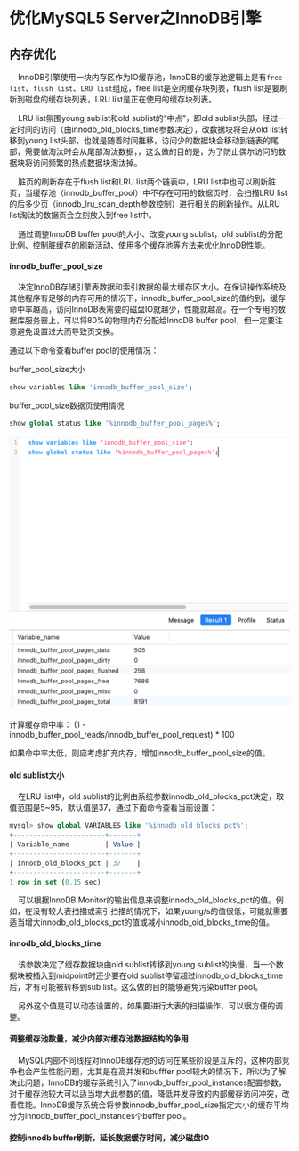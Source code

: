 # 优化MySQL5 Server之InnoDB引擎 <!-- {docsify-ignore-all} -->


## 内存优化

&nbsp; &nbsp; InnoDB引擎使用一块内存区作为IO缓存池，InnoDB的缓存池逻辑上是有`free list`、`flush list`、`LRU list`组成，free list是空闲缓存块列表，flush list是要刷新到磁盘的缓存块列表，LRU list是正在使用的缓存块列表。

&nbsp; &nbsp; LRU list氛围young sublist和old sublist的“中点”，即old sublist头部，经过一定时间的访问（由innodb_old_blocks_time参数决定），改数据块将会从old list转移到young list头部，也就是随着时间推移，访问少的数据块会移动到链表的尾部，需要做淘汰时会从尾部淘汰数据，，这么做的目的是，为了防止偶尔访问的数据块将访问频繁的热点数据块淘汰掉。

&nbsp; &nbsp; 脏页的刷新存在于flush list和LRU list两个链表中，LRU list中也可以刷新脏页，当缓存池（innodb_buffer_pool）中不存在可用的数据页时，会扫描LRU list的后多少页（innodb_lru_scan_depth参数控制）进行相关的刷新操作。从LRU list淘汰的数据页会立刻放入到free list中。

&nbsp; &nbsp; 通过调整InnoDB buffer pool的大小、改变young sublist，old sublist的分配比例、控制脏缓存的刷新活动、使用多个缓存池等方法来优化InnoDB性能。

#### innodb_buffer_pool_size

&nbsp; &nbsp; 决定InnoDB存储引擎表数据和索引数据的最大缓存区大小。在保证操作系统及其他程序有足够的内存可用的情况下，innodb_buffer_pool_size的值约到，缓存命中率越高，访问InnoDB表需要的磁盘IO就越少，性能就越高。在一个专用的数据库服务器上，可以将80%的物理内存分配给InnoDB buffer pool，但一定要注意避免设置过大而导致页交换。

通过以下命令查看buffer pool的使用情况：

buffer_pool_size大小
```sql
show variables like 'innodb_buffer_pool_size';
```
buffer_pool_size数据页使用情况
```sql
show global status like '%innodb_buffer_pool_pages%';
```

![avatar](../../../_media/image/mysql/server/bufferpool.png)

计算缓存命中率：
(1 - innodb_buffer_pool_reads/innodb_buffer_pool_request) * 100

如果命中率太低，则应考虑扩充内存，增加innodb_buffer_pool_size的值。

#### old sublist大小

&nbsp; &nbsp; 在LRU list中，old sublist的比例由系统参数innodb_old_blocks_pct决定，取值范围是5~95，默认值是37，通过下面命令查看当前设置：

```sql
mysql> show global VARIABLES like '%innodb_old_blocks_pct%';
+-----------------------+-------+
| Variable_name         | Value |
+-----------------------+-------+
| innodb_old_blocks_pct | 37    |
+-----------------------+-------+
1 row in set (0.15 sec)
```
&nbsp; &nbsp; 可以根据InnoDB Monitor的输出信息来调整innodb_old_blocks_pct的值。例如，在没有较大表扫描或索引扫描的情况下，如果young/s的值很低，可能就需要适当增大innodb_old_blocks_pct的值或减小innodb_old_blocks_time的值。

#### innodb_old_blocks_time

&nbsp; &nbsp; 该参数决定了缓存数据块由old sublist转移到young sublist的快慢，当一个数据块被插入到midpoint时还少要在old sublist停留超过innodb_old_blocks_time后，才有可能被转移到sub list。这么做的目的能够避免污染buffer pool。

&nbsp; &nbsp; 另外这个值是可以动态设置的，如果要进行大表的扫描操作，可以很方便的调整。

#### 调整缓存池数量，减少内部对缓存池数据结构的争用

&nbsp; &nbsp; MySQL内部不同线程对InnoDB缓存池的访问在某些阶段是互斥的，这种内部竞争也会产生性能问题，尤其是在高并发和bufffer pool较大的情况下，所以为了解决此问题，InnoDB的缓存系统引入了innodb_buffer_pool_instances配置参数，对于缓存池较大可以适当增大此参数的值，降低并发导致的内部缓存访问冲突，改善性能。InnoDB缓存系统会将参数innodb_buffer_pool_size指定大小的缓存平均分为innodb_buffer_pool_instances个buffer pool。

#### 控制innodb buffer刷新，延长数据缓存时间，减少磁盘IO

